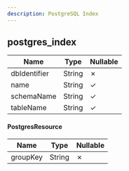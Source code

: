 ```yaml
---
description: PostgreSQL Index
---
```

postgres_index
--------------

| **Name**     | **Type** | **Nullable** |
| ------------ | -------- | ------------ |
| dbIdentifier | String   | &cross;      |
| name         | String   | &check;      |
| schemaName   | String   | &check;      |
| tableName    | String   | &check;      |

#### PostgresResource
| **Name** | **Type** | **Nullable** |
| -------- | -------- | ------------ |
| groupKey | String   | &cross;      |
